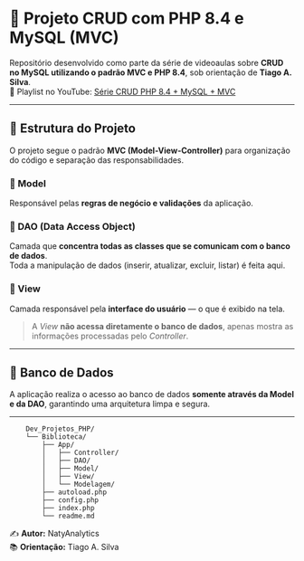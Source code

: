 # 📘 Projeto CRUD com PHP 8.4 e MySQL (MVC)

Repositório desenvolvido como parte da série de videoaulas sobre **CRUD no MySQL utilizando o padrão MVC e PHP 8.4**, sob orientação de **Tiago A. Silva**.  
🎥 Playlist no YouTube: [Série CRUD PHP 8.4 + MySQL + MVC](https://www.youtube.com/watch?v=4h6j3ODwsEw&list=PLHVpcBDJr5dmL-5tYqBmf_PxJrtrdAMT6)

---

## 🧠 Estrutura do Projeto

O projeto segue o padrão **MVC (Model-View-Controller)** para organização do código e separação das responsabilidades.

### 🔹 Model
Responsável pelas **regras de negócio e validações** da aplicação.

### 🔹 DAO (Data Access Object)
Camada que **concentra todas as classes que se comunicam com o banco de dados**.  
Toda a manipulação de dados (inserir, atualizar, excluir, listar) é feita aqui.

### 🔹 View
Camada responsável pela **interface do usuário** — o que é exibido na tela.  
> A *View* **não acessa diretamente o banco de dados**, apenas mostra as informações processadas pelo *Controller*.

---

## 💾 Banco de Dados
A aplicação realiza o acesso ao banco de dados **somente através da Model e da DAO**, garantindo uma arquitetura limpa e segura.

---

````
    Dev_Projetos_PHP/
    └── Biblioteca/
        ├── App/
        │   ├── Controller/
        │   ├── DAO/
        │   ├── Model/
        │   ├── View/
        │   └── Modelagem/
        ├── autoload.php
        ├── config.php
        ├── index.php
        └── readme.md
````


✍️ **Autor:** NatyAnalytics  
📚 **Orientação:** Tiago A. Silva


